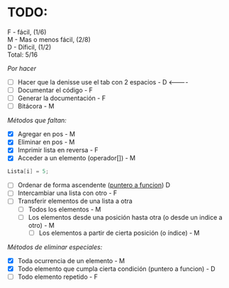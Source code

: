 # TODO:
F - fácil, (1/6)  
M - Mas o menos fácil, (2/8)  
D - Díficil, (1/2)  
Total: 5/16

_Por hacer_
- [ ] Hacer que la denisse use el tab con 2 espacios - D <----
- [ ] Documentar el código - F
- [ ] Generar la documentación - F
- [ ] Bitácora - M

_Métodos que faltan:_
- [x] Agregar en pos - M
- [x] Eliminar en pos - M
- [x] Imprimir lista en reversa - F
- [x] Acceder a un elemento (operador[]) - M
```c++
Lista[i] = 5;
```
- [ ] Ordenar de forma ascendente ([puntero a funcion](https://www.geeksforgeeks.org/function-pointer-in-cpp/)) D
- [ ] Intercambiar una lista con otro - F
- [ ] Transferir elementos de una lista a otra
	- [ ] Todos los elementos - M
	- [ ] Los elementos desde una posición hasta otra (o desde un indice a otro) - M
      - [ ] Los elementos a partir de cierta posición (o índice) - M

_Métodos de eliminar especiales:_
- [x] Toda ocurrencia de un elemento - M
- [x] Todo elemento que cumpla cierta condición (puntero a funcion) - D
- [ ] Todo elemento repetido - F
